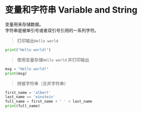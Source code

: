 # 变量和字符串  Variable and String

变量用来存储数据。  
字符串是被单引号或者双引号引用的一系列字符。

> 打印输出`Hello world`
```python
print("Hello world!")
```

> 使用变量存储`Hello world` 并打印输出
```python
msg = "Hello world!"
print(msg)
```

> 拼接字符串（合并字符串）
```python
first_name = 'albert'
last_name == 'einstein'
full_name = first_name + ' ' + last_name
print(full_name)
```

